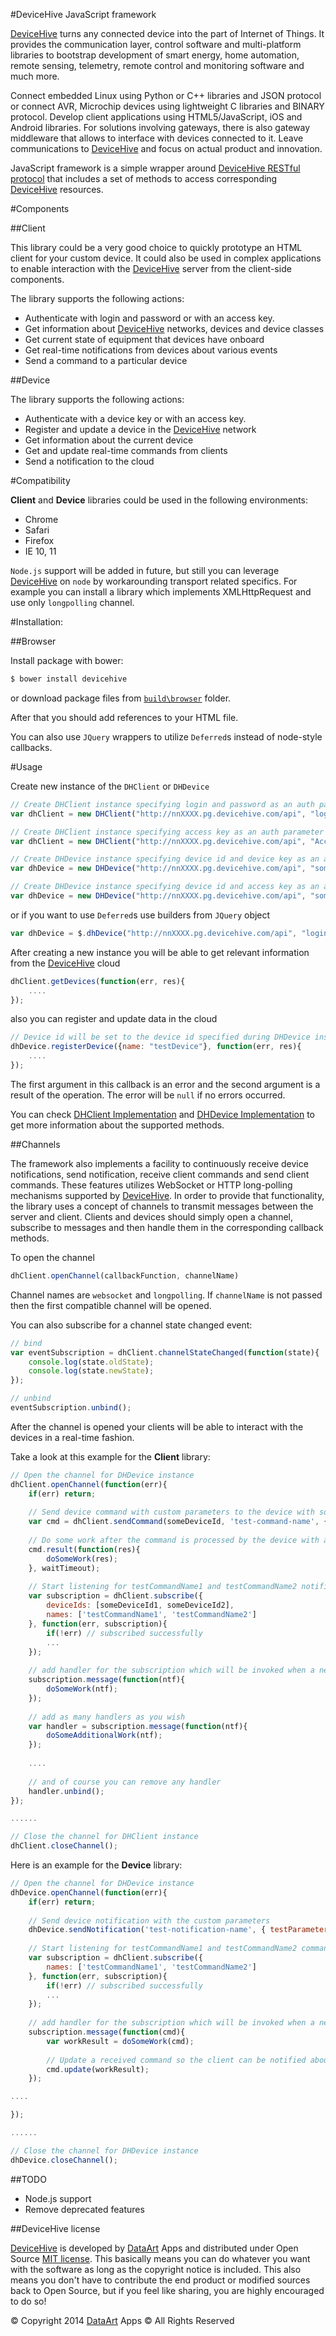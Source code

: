 #DeviceHive JavaScript framework

[DeviceHive]: http://devicehive.com "DeviceHive framework"
[DataArt]: http://dataart.com "DataArt"

[DeviceHive] turns any connected device into the part of Internet of Things.
It provides the communication layer, control software and multi-platform
libraries to bootstrap development of smart energy, home automation, remote
sensing, telemetry, remote control and monitoring software and much more.

Connect embedded Linux using Python or C++ libraries and JSON protocol or
connect AVR, Microchip devices using lightweight C libraries and BINARY protocol.
Develop client applications using HTML5/JavaScript, iOS and Android libraries.
For solutions involving gateways, there is also gateway middleware that allows
to interface with devices connected to it. Leave communications to [DeviceHive]
and focus on actual product and innovation.

JavaScript framework is a simple wrapper around [DeviceHive RESTful protocol](http://www.devicehive.com/restful) that includes a set of methods to access corresponding [DeviceHive] resources.

#Components

##Client

This library could be a very good choice to quickly prototype an HTML client for your custom device. It could also be used in complex applications to enable interaction with the [DeviceHive] server from the client-side components.

The library supports the following actions:

* Authenticate with login and password or with an access key.
* Get information about [DeviceHive] networks, devices and device classes
* Get current state of equipment that devices have onboard
* Get real-time notifications from devices about various events
* Send a command to a particular device

##Device

The library supports the following actions:

* Authenticate with a device key or with an access key.
* Register and update a device in the [DeviceHive] network
* Get information about the current device
* Get and update real-time commands from clients
* Send a notification to the cloud

#Compatibility

**Client** and **Device** libraries could be used in the following environments:

* Chrome
* Safari
* Firefox
* IE 10, 11

`Node.js` support will be added in future, but still you can leverage [DeviceHive] on `node` by workarounding transport related specifics. 
For example you can install a library which implements XMLHttpRequest and use only `longpolling` channel.

#Installation:

##Browser

Install package with bower:

```sh
$ bower install devicehive
```

or download package files from [`build\browser`](build/browser) folder. 

After that you should add references to your HTML file.

You can also use `JQuery` wrappers to utilize `Deferred`s instead of node-style callbacks.

#Usage

Create new instance of the `DHClient` or `DHDevice`

```js
// Create DHClient instance specifying login and password as an auth parameters
var dhClient = new DHClient("http://nnXXXX.pg.devicehive.com/api", "login", "password");

// Create DHClient instance specifying access key as an auth parameter
var dhClient = new DHClient("http://nnXXXX.pg.devicehive.com/api", "AccessKeyExampleAccessKeyExampleAccessKeyEx=");

// Create DHDevice instance specifying device id and device key as an auth parameters
var dhDevice = new DHDevice("http://nnXXXX.pg.devicehive.com/api", "someDeviceId_123-456", "someCustomDeviceKey");

// Create DHDevice instance specifying device id and access key as an auth parameters
var dhDevice = new DHDevice("http://nnXXXX.pg.devicehive.com/api", "someDeviceId_123-456", "AccessKeyExampleAccessKeyExampleAccessKeyEx=");
```

or if you want to use `Deferred`s use builders from `JQuery` object

```js
var dhDevice = $.dhDevice("http://nnXXXX.pg.devicehive.com/api", "login", "password");
```

After creating a new instance you will be able to get relevant information from the [DeviceHive] cloud

```js
dhClient.getDevices(function(err, res){
    ....
});
```

also you can register and update data in the cloud

```js
// Device id will be set to the device id specified during DHDevice instance creation
dhDevice.registerDevice({name: "testDevice"}, function(err, res){
    ....
});
```

The first argument in this callback is an error and the second argument is a result of the operation. The error will be `null` if no errors occurred.

You can check [DHClient Implementation](src/client/client.js) and [DHDevice Implementation](src/device/device.js) to get more information about the supported methods.

##Channels

The framework also implements a facility to continuously receive device notifications, send notification, receive client commands and send client commands.
These features utilizes WebSocket or HTTP long-polling mechanisms supported by [DeviceHive]. In order to provide that functionality, the library uses a concept of channels to transmit messages between the server and client. 
Clients and devices should simply open a channel, subscribe to messages and then handle them in the corresponding callback methods.

To open the channel

```js
dhClient.openChannel(callbackFunction, channelName)
```

Channel names are `websocket` and `longpolling`. If `channelName` is not passed then the first compatible channel will be opened.

You can also subscribe for a channel state changed event:

```js
// bind
var eventSubscription = dhClient.channelStateChanged(function(state){
    console.log(state.oldState);
    console.log(state.newState);
});

// unbind
eventSubscription.unbind();
```

After the channel is opened your clients will be able to interact with the devices in a real-time fashion. 

Take a look at this example for the **Client** library:

```js
// Open the channel for DHDevice instance
dhClient.openChannel(function(err){
    if(err) return;
    
    // Send device command with custom parameters to the device with someDeviceId identifier
    var cmd = dhClient.sendCommand(someDeviceId, 'test-command-name', { testParameter: 'testValue' });
    
    // Do some work after the command is processed by the device with an id "someDeviceId"
    cmd.result(function(res){
        doSomeWork(res);
    }, waitTimeout);
    
    // Start listening for testCommandName1 and testCommandName2 notifications from devices with someDeviceId1 and someDeviceId2 identifiers
    var subscription = dhClient.subscribe({
        deviceIds: [someDeviceId1, someDeviceId2],
        names: ['testCommandName1', 'testCommandName2']
    }, function(err, subscription){
        if(!err) // subscribed successfully
        ...
    });
    
    // add handler for the subscription which will be invoked when a new notification is received 
    subscription.message(function(ntf){
        doSomeWork(ntf);
    });
    
    // add as many handlers as you wish
    var handler = subscription.message(function(ntf){
        doSomeAdditionalWork(ntf);
    });
    
    ....
    
    // and of course you can remove any handler
    handler.unbind();
});

......

// Close the channel for DHClient instance
dhClient.closeChannel();
```

Here is an example for the **Device** library:

```js
// Open the channel for DHDevice instance
dhDevice.openChannel(function(err){
    if(err) return;
    
    // Send device notification with the custom parameters
    dhDevice.sendNotification('test-notification-name', { testParameter: 'testValue' });
    
    // Start listening for testCommandName1 and testCommandName2 commands
    var subscription = dhClient.subscribe({
        names: ['testCommandName1', 'testCommandName2']
    }, function(err, subscription){
        if(!err) // subscribed successfully
        ...
    });
    
    // add handler for the subscription which will be invoked when a new command is received 
    subscription.message(function(cmd){
        var workResult = doSomeWork(cmd);
        
        // Update a received command so the client can be notified about the result
        cmd.update(workResult);
    });

....

});

......

// Close the channel for DHDevice instance
dhDevice.closeChannel();
```

##TODO

* Node.js support
* Remove deprecated features

##DeviceHive license

[DeviceHive] is developed by [DataArt] Apps and distributed under Open Source
[MIT license](http://en.wikipedia.org/wiki/MIT_License). This basically means
you can do whatever you want with the software as long as the copyright notice
is included. This also means you don't have to contribute the end product or
modified sources back to Open Source, but if you feel like sharing, you are
highly encouraged to do so!

© Copyright 2014 [DataArt] Apps © All Rights Reserved